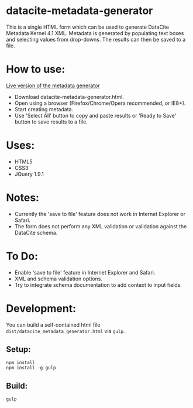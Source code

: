 datacite-metadata-generator
===========================

This is a single HTML form which can be used to generate DataCite Metadata Kernel 4.1 XML. Metadata is generated by populating text boxes and selecting values from drop-downs. The results can then be saved to a file.

How to use:
===========

[Live version of the metadata generator](https://cdn.rawgit.com/tibdoi/datacite-metadata-generator/4.1.0/src/dmg.html)

- Download datacite-metadata-generator.html.
- Open using a browser (Firefox/Chrome/Opera recommended, or IE8+).
- Start creating metadata.
- Use 'Select All' button to copy and paste results or 'Ready to Save' button to save results to a file.

Uses:
=====
- HTML5
- CSS3
- JQuery 1.9.1

Notes:
======
- Currently the 'save to file' feature does not work in Internet Explorer or Safari.
- The form does not perform any XML validation or validation against the DataCite schema.

To Do:
======
- Enable 'save to file' feature in Internet Explorer and Safari.
- XML and schema validation options.
- Try to integrate schema documentation to add context to input fields.

Development:
============

You can build a self-contained html file `dist/datacite_metadata_generator.html` via `gulp`.

Setup:
------

    npm install
    npm install -g gulp

Build:
------

    gulp
